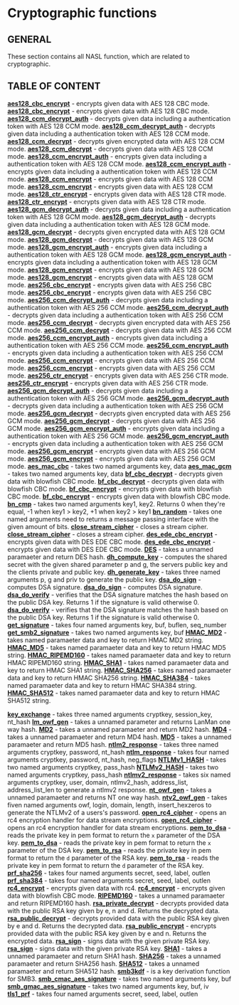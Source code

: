 # Cryptographic functions

## GENERAL

These section contains all NASL function, which are related to cryptographic.

## TABLE OF CONTENT

**[aes128_cbc_encrypt](aes128_cbc_encrypt.md)** - encrypts given data with AES 128 CBC mode.
**[aes128_cbc_encrypt](aes128_cbc_encrypt.md)** - encrypts given data with AES 128 CBC mode.
**[aes128_ccm_decrypt_auth](aes128_ccm_decrypt_auth.md)** - decrypts given data including a authentication token with AES 128 CCM mode.
**[aes128_ccm_decrypt_auth](aes128_ccm_decrypt_auth.md)** - decrypts given data including a authentication token with AES 128 CCM mode.
**[aes128_ccm_decrypt](aes128_ccm_decrypt.md)** - decrypts given encrypted data with AES 128 CCM mode.
**[aes128_ccm_decrypt](aes128_ccm_decrypt.md)** - decrypts given data with AES 128 CCM mode.
**[aes128_ccm_encrypt_auth](aes128_ccm_encrypt_auth.md)** - encrypts given data including a authentication token with AES 128 CCM mode.
**[aes128_ccm_encrypt_auth](aes128_ccm_encrypt_auth.md)** - encrypts given data including a authentication token with AES 128 CCM mode.
**[aes128_ccm_encrypt](aes128_ccm_encrypt.md)** - encrypts given data with AES 128 CCM mode.
**[aes128_ccm_encrypt](aes128_ccm_encrypt.md)** - encrypts given data with AES 128 CCM mode.
**[aes128_ctr_encrypt](aes128_ctr_encrypt.md)** - encrypts given data with AES 128 CTR mode.
**[aes128_ctr_encrypt](aes128_ctr_encrypt.md)** - encrypts given data with AES 128 CTR mode.
**[aes128_gcm_decrypt_auth](aes128_gcm_decrypt_auth.md)** - decrypts given data including a authentication token with AES 128 GCM mode.
**[aes128_gcm_decrypt_auth](aes128_gcm_decrypt_auth.md)** - decrypts given data including a authentication token with AES 128 GCM mode.
**[aes128_gcm_decrypt](aes128_gcm_decrypt.md)** - decrypts given encrypted data with AES 128 GCM mode.
**[aes128_gcm_decrypt](aes128_gcm_decrypt.md)** - decrypts given data with AES 128 GCM mode.
**[aes128_gcm_encrypt_auth](aes128_gcm_encrypt_auth.md)** - encrypts given data including a authentication token with AES 128 GCM mode.
**[aes128_gcm_encrypt_auth](aes128_gcm_encrypt_auth.md)** - encrypts given data including a authentication token with AES 128 GCM mode.
**[aes128_gcm_encrypt](aes128_gcm_encrypt.md)** - encrypts given data with AES 128 GCM mode.
**[aes128_gcm_encrypt](aes128_gcm_encrypt.md)** - encrypts given data with AES 128 GCM mode.
**[aes256_cbc_encrypt](aes256_cbc_encrypt.md)** - encrypts given data with AES 256 CBC mode.
**[aes256_cbc_encrypt](aes256_cbc_encrypt.md)** - encrypts given data with AES 256 CBC mode.
**[aes256_ccm_decrypt_auth](aes256_ccm_decrypt_auth.md)** - decrypts given data including a authentication token with AES 256 CCM mode.
**[aes256_ccm_decrypt_auth](aes256_ccm_decrypt_auth.md)** - decrypts given data including a authentication token with AES 256 CCM mode.
**[aes256_ccm_decrypt](aes256_ccm_decrypt.md)** - decrypts given encrypted data with AES 256 CCM mode.
**[aes256_ccm_decrypt](aes256_ccm_decrypt.md)** - decrypts given data with AES 256 CCM mode.
**[aes256_ccm_encrypt_auth](aes256_ccm_encrypt_auth.md)** - encrypts given data including a authentication token with AES 256 CCM mode.
**[aes256_ccm_encrypt_auth](aes256_ccm_encrypt_auth.md)** - encrypts given data including a authentication token with AES 256 CCM mode.
**[aes256_ccm_encrypt](aes256_ccm_encrypt.md)** - encrypts given data with AES 256 CCM mode.
**[aes256_ccm_encrypt](aes256_ccm_encrypt.md)** - encrypts given data with AES 256 CCM mode.
**[aes256_ctr_encrypt](aes256_ctr_encrypt.md)** - encrypts given data with AES 256 CTR mode.
**[aes256_ctr_encrypt](aes256_ctr_encrypt.md)** - encrypts given data with AES 256 CTR mode.
**[aes256_gcm_decrypt_auth](aes256_gcm_decrypt_auth.md)** - decrypts given data including a authentication token with AES 256 GCM mode.
**[aes256_gcm_decrypt_auth](aes256_gcm_decrypt_auth.md)** - decrypts given data including a authentication token with AES 256 GCM mode.
**[aes256_gcm_decrypt](aes256_gcm_decrypt.md)** - decrypts given encrypted data with AES 256 GCM mode.
**[aes256_gcm_decrypt](aes256_gcm_decrypt.md)** - decrypts given data with AES 256 GCM mode.
**[aes256_gcm_encrypt_auth](aes256_gcm_encrypt_auth.md)** - encrypts given data including a authentication token with AES 256 GCM mode.
**[aes256_gcm_encrypt_auth](aes256_gcm_encrypt_auth.md)** - encrypts given data including a authentication token with AES 256 GCM mode.
**[aes256_gcm_encrypt](aes256_gcm_encrypt.md)** - encrypts given data with AES 256 GCM mode.
**[aes256_gcm_encrypt](aes256_gcm_encrypt.md)** - encrypts given data with AES 256 GCM mode.
**[aes_mac_cbc](aes_mac_cbc.md)** - takes two named arguments key, data
**[aes_mac_gcm](aes_mac_gcm.md)** - takes two named arguments key, data
**[bf_cbc_decrypt](bf_cbc_decrypt.md)** - decrypts given data with blowfish CBC mode.
**[bf_cbc_decrypt](bf_cbc_decrypt.md)** - decrypts given data with blowfish CBC mode.
**[bf_cbc_encrypt](bf_cbc_encrypt.md)** - encrypts given data with blowfish CBC mode.
**[bf_cbc_encrypt](bf_cbc_encrypt.md)** - encrypts given data with blowfish CBC mode.
**[bn_cmp](bn_cmp.md)** - takes two named arguments key1, key2. Returns 0 when they're equal, -1 when key1 > key2, +1 when key2 > key1
**[bn_random](bn_random.md)** - takes one named arguments need to returns a message passing interface with the given amount of bits.
**[close_stream_cipher](close_stream_cipher.md)** - closes a stream cipher.
**[close_stream_cipher](close_stream_cipher.md)** - closes a stream cipher.
**[des_ede_cbc_encrypt](des_ede_cbc_encrypt.md)** - encrypts given data with DES EDE CBC mode.
**[des_ede_cbc_encrypt](des_ede_cbc_encrypt.md)** - encrypts given data with DES EDE CBC mode.
**[DES](DES.md)** - takes a unnamed paramaeter and return DES hash.
**[dh_compute_key](dh_compute_key.md)** - computes the shared secret with the given shared parameter p and g, the servers public key and the clients private and public key.
**[dh_generate_key](dh_generate_key.md)** - takes three named arguments p, g and priv to generate the public key.
**[dsa_do_sign](dsa_do_sign.md)** - computes DSA signature.
**[dsa_do_sign](dsa_do_sign.md)** - computes DSA signature.
**[dsa_do_verify](dsa_do_verify.md)** - verifies that the DSA signature matches the hash based on the public DSA key. Returns 1 if the signature is valid otherwise 0.
**[dsa_do_verify](dsa_do_verify.md)** - verifies that the DSA signature matches the hash based on the public DSA key. Returns 1 if the signature is valid otherwise 0.
**[get_signature](get_signature.md)** - takes four named arguments key, buf, buflen, seq_number
**[get_smb2_signature](get_smb2_signature.md)** - takes two named arguments key, buf
**[HMAC_MD2](HMAC_MD2.md)** - takes named paramaeter data and key to return HMAC MD2 string.
**[HMAC_MD5](HMAC_MD5.md)** - takes named paramaeter data and key to return HMAC MD5 string.
**[HMAC_RIPEMD160](HMAC_RIPEMD160.md)** - takes named paramaeter data and key to return HMAC RIPEMD160 string.
**[HMAC_SHA1](HMAC_SHA1.md)** - takes named paramaeter data and key to return HMAC SHA1 string.
**[HMAC_SHA256](HMAC_SHA256.md)** - takes named paramaeter data and key to return HMAC SHA256 string.
**[HMAC_SHA384](HMAC_SHA384.md)** - takes named paramaeter data and key to return HMAC SHA384 string.
**[HMAC_SHA512](HMAC_SHA512.md)** - takes named paramaeter data and key to return HMAC SHA512 string.

**[key_exchange](key_exchange.md)** - takes three named arguments cryptkey, session_key, nt_hash
**[lm_owf_gen](lm_owf_gen.md)** - takes a unnamed parameter and returns LanMan one way hash.
**[MD2](MD2.md)** - takes a unnamed paramaeter and return MD2 hash.
**[MD4](MD4.md)** - takes a unnamed paramaeter and return MD4 hash.
**[MD5](MD5.md)** - takes a unnamed paramaeter and return MD5 hash.
**[ntlm2_response](ntlm2_response.md)** - takes three named arguments cryptkey, password, nt_hash
**[ntlm_response](ntlm_response.md)** - takes four named arguments cryptkey, password, nt_hash, neg_flags
**[NTLMv1_HASH](NTLMv1_HASH.md)** - takes two named arguments cryptkey, pass_hash
**[NTLMv2_HASH](NTLMv2_HASH.md)** - takes two named arguments cryptkey, pass_hash
**[ntlmv2_response](ntlmv2_response.md)** - takes six named arguments cryptkey, user, domain, ntlmv2_hash, address_list, address_list_len to generate a ntlmv2 response.
**[nt_owf_gen](nt_owf_gen.md)** - takes a unnamed paramaeter and returns NT one way hash.
**[ntv2_owf_gen](ntv2_owf_gen.md)** - takes fiven named arguments owf, login, domain, length, insert_hexzeros to generate the NTLMv2 of a users's password.
**[open_rc4_cipher](open_rc4_cipher.md)** - opens an rc4 encryption handler for data stream encryptions.
**[open_rc4_cipher](open_rc4_cipher.md)** - opens an rc4 encryption handler for data stream encryptions.
**[pem_to_dsa](pem_to_dsa.md)** - reads the private key in pem format to return the `x` parameter of the DSA key.
**[pem_to_dsa](pem_to_dsa.md)** - reads the private key in pem format to return the `x` parameter of the DSA key.
**[pem_to_rsa](pem_to_rsa.md)** - reads the private key in pem format to return the `d` parameter of the RSA key.
**[pem_to_rsa](pem_to_rsa.md)** - reads the private key in pem format to return the `d` parameter of the RSA key.
**[prf_sha256](prf_sha256.md)** - takes four named arguments secret, seed, label, outlen
**[prf_sha384](prf_sha384.md)** - takes four named arguments secret, seed, label, outlen
**[rc4_encrypt](rc4_encrypt.md)** - encrypts given data with rc4.
**[rc4_encrypt](rc4_encrypt.md)** - encrypts given data with blowfish CBC mode.
**[RIPEMD160](RIPEMD160.md)** - takes a unnamed paramaeter and return RIPEMD160 hash.
**[rsa_private_decrypt](rsa_private_decrypt.md)** - decrypts provided data with the public RSA key given by e, n and d. Returns the decrypted data.
**[rsa_public_decrypt](rsa_public_decrypt.md)** - decrypts provided data with the public RSA key given by e and d. Returns the decrypted data.
**[rsa_public_encrypt](rsa_public_encrypt.md)** - encrypts provided data with the public RSA key given by e and n. Returns the encrypted data.
**[rsa_sign](rsa_sign.md)** - signs data with the given private RSA key.
**[rsa_sign](rsa_sign.md)** - signs data with the given private RSA key.
**[SHA1](SHA1.md)** - takes a unnamed paramaeter and return SHA1 hash.
**[SHA256](SHA256.md)** - takes a unnamed paramaeter and return SHA256 hash.
**[SHA512](SHA512.md)** - takes a unnamed paramaeter and return SHA512 hash.
**[smb3kdf](smb3kdf.md)** - is a key derivation function for SMB3.
**[smb_cmac_aes_signature](smb_cmac_aes_signature.md)** - takes two named arguments key, buf
**[smb_gmac_aes_signature](smb_gmac_aes_signature.md)** - takes two named arguments key, buf, iv
**[tls1_prf](tls1_prf.md)** - takes four named arguments secret, seed, label, outlen